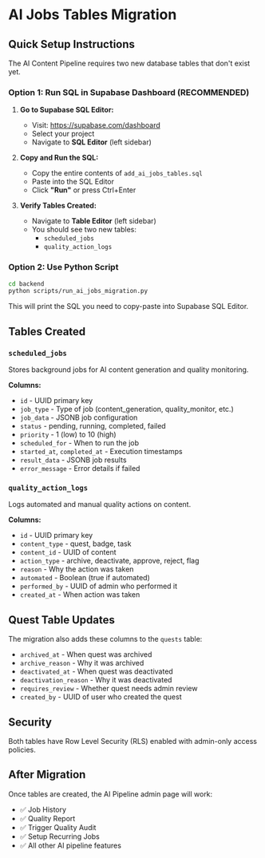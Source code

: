 # AI Jobs Tables Migration

## Quick Setup Instructions

The AI Content Pipeline requires two new database tables that don't exist yet.

### Option 1: Run SQL in Supabase Dashboard (RECOMMENDED)

1. **Go to Supabase SQL Editor:**
   - Visit: https://supabase.com/dashboard
   - Select your project
   - Navigate to **SQL Editor** (left sidebar)

2. **Copy and Run the SQL:**
   - Copy the entire contents of `add_ai_jobs_tables.sql`
   - Paste into the SQL Editor
   - Click **"Run"** or press Ctrl+Enter

3. **Verify Tables Created:**
   - Navigate to **Table Editor** (left sidebar)
   - You should see two new tables:
     - `scheduled_jobs`
     - `quality_action_logs`

### Option 2: Use Python Script

```bash
cd backend
python scripts/run_ai_jobs_migration.py
```

This will print the SQL you need to copy-paste into Supabase SQL Editor.

## Tables Created

### `scheduled_jobs`
Stores background jobs for AI content generation and quality monitoring.

**Columns:**
- `id` - UUID primary key
- `job_type` - Type of job (content_generation, quality_monitor, etc.)
- `job_data` - JSONB job configuration
- `status` - pending, running, completed, failed
- `priority` - 1 (low) to 10 (high)
- `scheduled_for` - When to run the job
- `started_at`, `completed_at` - Execution timestamps
- `result_data` - JSONB job results
- `error_message` - Error details if failed

### `quality_action_logs`
Logs automated and manual quality actions on content.

**Columns:**
- `id` - UUID primary key
- `content_type` - quest, badge, task
- `content_id` - UUID of content
- `action_type` - archive, deactivate, approve, reject, flag
- `reason` - Why the action was taken
- `automated` - Boolean (true if automated)
- `performed_by` - UUID of admin who performed it
- `created_at` - When action was taken

## Quest Table Updates

The migration also adds these columns to the `quests` table:
- `archived_at` - When quest was archived
- `archive_reason` - Why it was archived
- `deactivated_at` - When quest was deactivated
- `deactivation_reason` - Why it was deactivated
- `requires_review` - Whether quest needs admin review
- `created_by` - UUID of user who created the quest

## Security

Both tables have Row Level Security (RLS) enabled with admin-only access policies.

## After Migration

Once tables are created, the AI Pipeline admin page will work:
- ✅ Job History
- ✅ Quality Report
- ✅ Trigger Quality Audit
- ✅ Setup Recurring Jobs
- ✅ All other AI pipeline features
